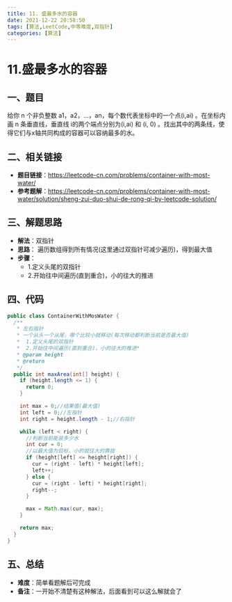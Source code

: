 ```yaml
---
title: 11. 盛最多水的容器
date: 2021-12-22 20:58:50
tags: [算法,LeetCode,中等难度,双指针]
categories: [算法]
---
```


# 11.盛最多水的容器
## 一、题目
给你 n 个非负整数 a1，a2，...，an，每个数代表坐标中的一个点(i,ai) 。在坐标内画 n 条垂直线，垂直线 i的两个端点分别为(i,ai) 和 (i, 0) 。找出其中的两条线，使得它们与x轴共同构成的容器可以容纳最多的水。

## 二、相关链接
* **题目链接**：https://leetcode-cn.com/problems/container-with-most-water/
* **参考题解**：https://leetcode-cn.com/problems/container-with-most-water/solution/sheng-zui-duo-shui-de-rong-qi-by-leetcode-solution/

## 三、解题思路
* **解法**：双指针
* **思路**： 遍历数组得到所有情况(这里通过双指针可减少遍历)，得到最大值
* **步骤**：
  * 1.定义头尾的双指针
  * 2.开始往中间遍历(直到重合)，小的往大的推进

## 四、代码
```java
public class ContainerWithMosWater {
  /**
   * 左右指针
   * 一个从头一个从尾，哪个比较小就移动(每次移动都判断当前是否最大值)
   *  1.定义头尾的双指针
   *  2.开始往中间遍历(直到重合)，小的往大的推进*
   * @param height
   * @return
   */
  public int maxArea(int[] height) {
    if (height.length <= 1) {
      return 0;
    }

    int max = 0;//结果值(最大值)
    int left = 0;//左指针
    int right = height.length - 1;//右指针

    while (left < right) {
      //判断当前能装多少水
      int cur = 0;
      //以最大值为目标，小的就往大的靠拢
      if (height[left] <= height[right]) {
        cur = (right - left) * height[left];
        left++;
      } else {
        cur = (right - left) * height[right];
        right--;
      }

      max = Math.max(cur, max);
    }

    return max;
  }
}
```

## 五、总结
* **难度**：简单看题解后可完成
* **备注**：一开始不清楚有这种解法，后面看到可以这么解就会了